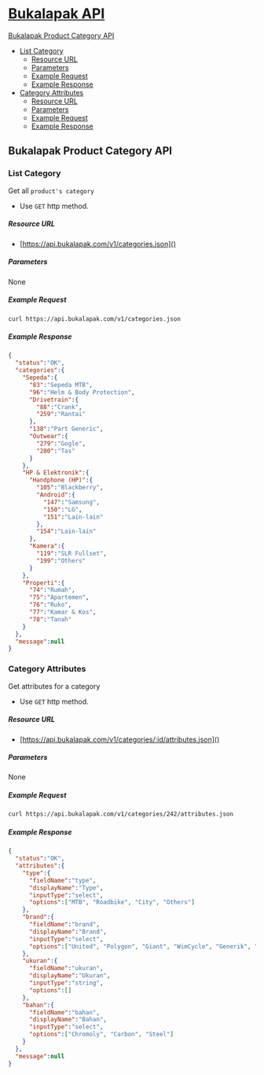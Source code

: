 # [Bukalapak API](README.md)

[Bukalapak Product Category API](#bukalapak-product-category-api)
- [List Category](#list-category)
    - [Resource URL](#resource-url)
    - [Parameters](#parameters)
    - [Example Request](#example-request)
    - [Example Response](#example-response)
- [Category Attributes](#category-attributes)
    - [Resource URL](#resource-url)
    - [Parameters](#parameters)
    - [Example Request](#example-request)
    - [Example Response](#example-response)

## Bukalapak Product Category API

### List Category
Get all `product's category`

+ Use `GET` http method.

##### Resource URL
+ [https://api.bukalapak.com/v1/categories.json]()

##### Parameters
None

##### Example Request
````sh
curl https://api.bukalapak.com/v1/categories.json

````

##### Example Response
````json
{
  "status":"OK",
  "categories":{
    "Sepeda":{
      "83":"Sepeda MTB",
      "96":"Helm & Body Protection",
      "Drivetrain":{
        "88":"Crank",
        "259":"Rantai"
      },
      "138":"Part Generic",
      "Outwear":{
        "279":"Gogle",
        "280":"Tas"
      }
    },
    "HP & Elektronik":{
      "Handphone (HP)":{
        "105":"Blackberry",
        "Android":{
          "147":"Samsung",
          "150":"LG",
          "151":"Lain-lain"
        },       
        "154":"Lain-lain"
      },
      "Kamera":{
        "119":"SLR Fullset",
        "199":"Others"
      }      
    },
    "Properti":{
      "74":"Rumah",
      "75":"Apartemen",
      "76":"Ruko",
      "77":"Kamar & Kos",
      "78":"Tanah"
    }
  },
  "message":null
}
````

### Category Attributes
Get attributes for a category

+ Use `GET` http method.

##### Resource URL
+ [https://api.bukalapak.com/v1/categories/:id/attributes.json]()

##### Parameters
None

##### Example Request
````sh
curl https://api.bukalapak.com/v1/categories/242/attributes.json

````

##### Example Response
````json
{
  "status":"OK",
  "attributes":{
    "type":{
      "fieldName":"type",
      "displayName":"Type",
      "inputType":"select",
      "options":["MTB", "Roadbike", "City", "Others"]
    },
    "brand":{
      "fieldName":"brand",
      "displayName":"Brand",
      "inputType":"select",
      "options":["United", "Polygon", "Giant", "WimCycle", "Generik", "Tidak Tahu"]
    },
    "ukuran":{
      "fieldName":"ukuran",
      "displayName":"Ukuran",
      "inputType":"string",
      "options":[]
    },
    "bahan":{
      "fieldName":"bahan",
      "displayName":"Bahan",
      "inputType":"select",
      "options":["Chromoly", "Carbon", "Steel"]
    }
  },
  "message":null
}
````

